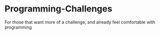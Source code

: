 # Programming-Challenges
For those that want more of a challenge, and already feel comfortable with programming
